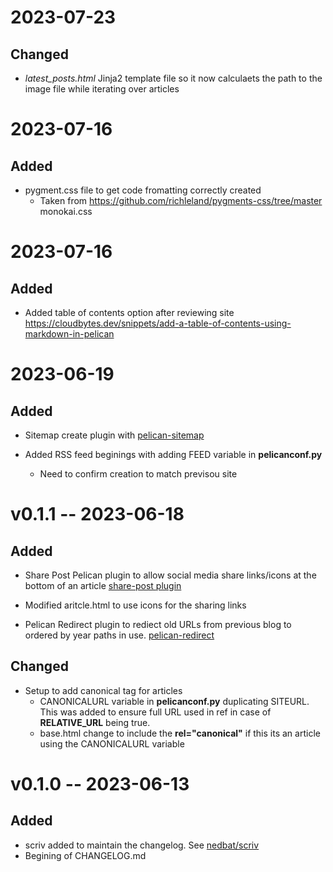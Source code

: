 
# 2023-07-23

## Changed

- *latest_posts.html* Jinja2 template file so it now calculaets the path to the image file while iterating over articles

# 2023-07-16

## Added

- pygment.css file to get code fromatting correctly created
    - Taken from https://github.com/richleland/pygments-css/tree/master  monokai.css

# 2023-07-16

## Added

- Added table of contents option after reviewing site
   https://cloudbytes.dev/snippets/add-a-table-of-contents-using-markdown-in-pelican

# 2023-06-19

## Added

- Sitemap create plugin with [pelican-sitemap](https://github.com/pelican-plugins/sitemap)

- Added RSS feed beginings with adding FEED variable in **pelicanconf.py**
  - Need to confirm creation to match previsou site

# v0.1.1 -- 2023-06-18

## Added

- Share Post Pelican plugin to allow social media share links/icons at the bottom of an article [share-post plugin](https://github.com/pelican-plugins/share-post)
- Modified aritcle.html to use icons for the sharing links

- Pelican Redirect plugin to rediect old URLs from previous blog to ordered by year paths in use. [pelican-redirect](https://github.com/slinkp/pelican-redirect)

## Changed

- Setup to add canonical tag for articles
  - CANONICALURL variable in **pelicanconf.py** duplicating SITEURL.  This was added to ensure full URL used in ref in case of **RELATIVE_URL** being true.
  - base.html change to include the **rel="canonical"** if this its an article using the CANONICALURL variable

# v0.1.0 -- 2023-06-13

## Added

- scriv added to maintain the changelog. See [nedbat/scriv](https://github.com/nedbat/scriv)
- Begining of CHANGELOG.md

